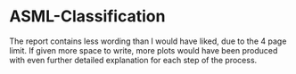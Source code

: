 # ASML-Classification

The report contains less wording than I would have liked, due to the 4 page limit. If given more space to write, more plots would have been produced with even further detailed explanation for each step of the process.

